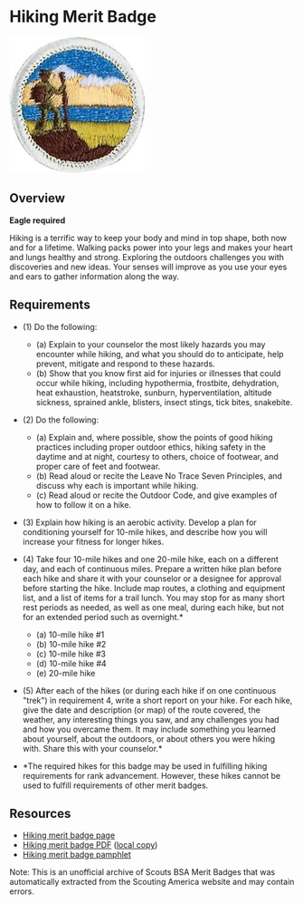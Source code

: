 

# Hiking Merit Badge

![Hiking Merit Badge](images/hiking-merit-badge.jpg)

## Overview

**Eagle required**

Hiking is a terrific way to keep your body and mind in top shape, both now and for a lifetime. Walking packs power into your legs and makes your heart and lungs healthy and strong. Exploring the outdoors challenges you with discoveries and new ideas. Your senses will improve as you use your eyes and ears to gather information along the way.

## Requirements

* (1) Do the following:
    * (a) Explain to your counselor the most likely hazards you may encounter while hiking, and what you should do to anticipate, help prevent, mitigate and respond to these hazards.
    * (b) Show that you know first aid for injuries or illnesses that could occur while hiking, including hypothermia, frostbite, dehydration, heat exhaustion, heatstroke, sunburn, hyperventilation, altitude sickness, sprained ankle, blisters, insect stings, tick bites, snakebite.


* (2) Do the following:
    * (a) Explain and, where possible, show the points of good hiking practices including proper outdoor ethics, hiking safety in the daytime and at night, courtesy to others, choice of footwear, and proper care of feet and footwear.
    * (b) Read aloud or recite the Leave No Trace Seven Principles, and discuss why each is important while hiking.
    * (c) Read aloud or recite the Outdoor Code, and give examples of how to follow it on a hike.


* (3) Explain how hiking is an aerobic activity. Develop a plan for conditioning yourself for 10-mile hikes, and describe how you will increase your fitness for longer hikes.
* (4) Take four 10-mile hikes and one 20-mile hike, each on a different day, and each of continuous miles. Prepare a written hike plan before each hike and share it with your counselor or a designee for approval before starting the hike. Include map routes, a clothing and equipment list, and a list of items for a trail lunch. You may stop for as many short rest periods as needed, as well as one meal, during each hike, but not for an extended period such as overnight.*
    * (a) 10-mile hike #1
    * (b) 10-mile hike #2
    * (c) 10-mile hike #3
    * (d) 10-mile hike #4
    * (e) 20-mile hike


* (5) After each of the hikes (or during each hike if on one continuous "trek") in requirement 4, write a short report on your hike. For each hike, give the date and description (or map) of the route covered, the weather, any interesting things you saw, and any challenges you had and how you overcame them. It may include something you learned about yourself, about the outdoors, or about others you were hiking with. Share this with your counselor.*
* \*The required hikes for this badge may be used in fulfilling hiking requirements for rank advancement. However, these hikes cannot be used to fulfill requirements of other merit badges.


## Resources

- [Hiking merit badge page](https://www.scouting.org/merit-badges/hiking/)
- [Hiking merit badge PDF](https://filestore.scouting.org/filestore/Merit_Badge_ReqandRes/Pamphlets/Hiking_2024.pdf) ([local copy](files/hiking-merit-badge.pdf))
- [Hiking merit badge pamphlet](https://www.scoutshop.org/scouts-bsa-hiking-merit-badge-pamphlet-es-662397.html)

Note: This is an unofficial archive of Scouts BSA Merit Badges that was automatically extracted from the Scouting America website and may contain errors.